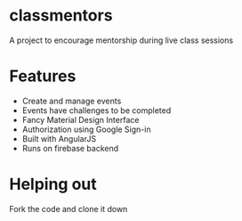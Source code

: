 # classmentors
A project to encourage mentorship during live class sessions

# Features

* Create and manage events
* Events have challenges to be completed
* Fancy Material Design Interface
* Authorization using Google Sign-in
* Built with AngularJS
* Runs on firebase backend

# Helping out

Fork the code and clone it down
